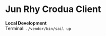 <h1>Jun Rhy Crodua Client</h1>
<p>
	<strong>Local Development</strong><br>
    Terminal: <code>./vendor/bin/sail up</code>
</p>
